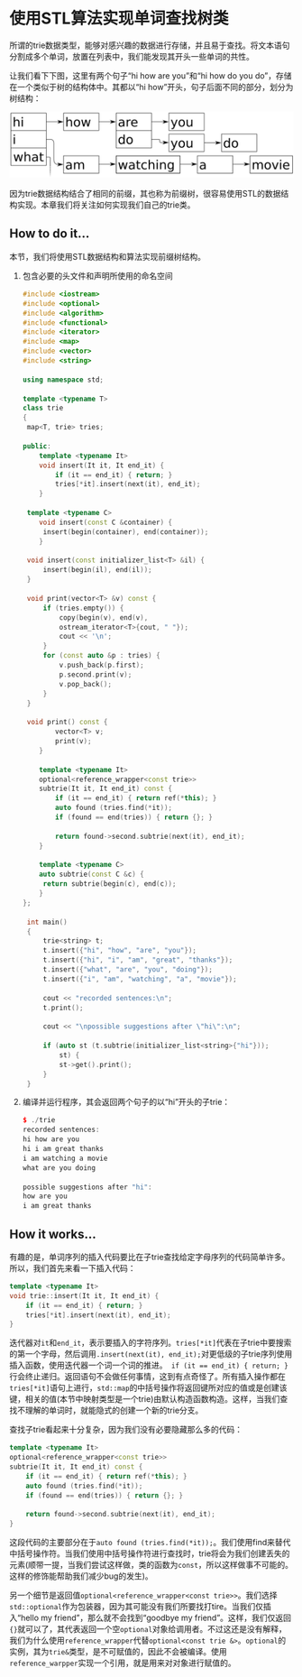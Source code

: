 # 使用STL算法实现单词查找树类

所谓的trie数据类型，能够对感兴趣的数据进行存储，并且易于查找。将文本语句分割成多个单词，放置在列表中，我们能发现其开头一些单词的共性。

让我们看下下图，这里有两个句子“hi how are you”和“hi how do you do”，存储在一个类似于树的结构体中。其都以“hi how”开头，句子后面不同的部分，划分为树结构：

![](../../images/chapter6/6-1-1.png)

因为trie数据结构结合了相同的前缀，其也称为前缀树，很容易使用STL的数据结构实现。本章我们将关注如何实现我们自己的trie类。

## How to do it...

本节，我们将使用STL数据结构和算法实现前缀树结构。

1. 包含必要的头文件和声明所使用的命名空间

   ```c++
   #include <iostream>
   #include <optional>
   #include <algorithm>
   #include <functional>
   #include <iterator>
   #include <map>
   #include <vector>
   #include <string>

   using namespace std;

   template <typename T>
   class trie
   {
   	map<T, trie> tries;

   public:
       template <typename It>
       void insert(It it, It end_it) {
           if (it == end_it) { return; }
           tries[*it].insert(next(it), end_it);
       }

   	template <typename C>
       void insert(const C &container) {
       	insert(begin(container), end(container));
       } 

   	void insert(const initializer_list<T> &il) {
   		insert(begin(il), end(il));
   	}

    void print(vector<T> &v) const {
        if (tries.empty()) {
            copy(begin(v), end(v),
            ostream_iterator<T>{cout, " "});
            cout << '\n';
        }
        for (const auto &p : tries) {
            v.push_back(p.first);
            p.second.print(v);
            v.pop_back();
        }
    }

   	void print() const {
           vector<T> v;
           print(v);
       } 

       template <typename It>
       optional<reference_wrapper<const trie>>
       subtrie(It it, It end_it) const {
           if (it == end_it) { return ref(*this); }
           auto found (tries.find(*it));
           if (found == end(tries)) { return {}; }
           
           return found->second.subtrie(next(it), end_it);
       }

       template <typename C>
       auto subtrie(const C &c) {
       	return subtrie(begin(c), end(c));
       }
   };

    int main()
    {
        trie<string> t;
        t.insert({"hi", "how", "are", "you"});
        t.insert({"hi", "i", "am", "great", "thanks"});
        t.insert({"what", "are", "you", "doing"});
        t.insert({"i", "am", "watching", "a", "movie"});

    	cout << "recorded sentences:\n";
    	t.print();

        cout << "\npossible suggestions after \"hi\":\n";

        if (auto st (t.subtrie(initializer_list<string>{"hi"}));
            st) {
            st->get().print();
        }
    }
    ```

13. 编译并运行程序，其会返回两个句子的以“hi”开头的子trie：

    ```c++
    $ ./trie
    recorded sentences:
    hi how are you
    hi i am great thanks
    i am watching a movie
    what are you doing

    possible suggestions after "hi":
    how are you
    i am great thanks
    ```

## How it works...

有趣的是，单词序列的插入代码要比在子trie查找给定字母序列的代码简单许多。所以，我们首先来看一下插入代码：

```c++
template <typename It>
void trie::insert(It it, It end_it) {
    if (it == end_it) { return; }
    tries[*it].insert(next(it), end_it);
}
```

迭代器对`it`和`end_it`，表示要插入的字符序列。`tries[*it]`代表在子trie中要搜索的第一个字母，然后调用`.insert(next(it), end_it);`对更低级的子trie序列使用插入函数，使用迭代器一个词一个词的推进。` if (it == end_it) { return; }`行会终止递归。返回语句不会做任何事情，这到有点奇怪了。所有插入操作都在`tries[*it]`语句上进行，`std::map`的中括号操作将返回键所对应的值或是创建该键，相关的值(本节中映射类型是一个trie)由默认构造函数构造。这样，当我们查找不理解的单词时，就能隐式的创建一个新的trie分支。

查找子trie看起来十分复杂，因为我们没有必要隐藏那么多的代码：

```c++
template <typename It>
optional<reference_wrapper<const trie>>
subtrie(It it, It end_it) const {
    if (it == end_it) { return ref(*this); }
    auto found (tries.find(*it));
    if (found == end(tries)) { return {}; }

    return found->second.subtrie(next(it), end_it);
}
```

这段代码的主要部分在于`auto found (tries.find(*it));`。我们使用find来替代中括号操作符。当我们使用中括号操作符进行查找时，trie将会为我们创建丢失的元素(顺带一提，当我们尝试这样做，类的函数为`const`，所以这样做事不可能的。这样的修饰能帮助我们减少bug的发生)。

另一个细节是返回值`optional<reference_wrapper<const trie>>`。我们选择`std::optional`作为包装器，因为其可能没有我们所要找打tire。当我们仅插入“hello my friend”，那么就不会找到“goodbye my friend”。这样，我们仅返回`{}`就可以了，其代表返回一个空`optional`对象给调用者。不过这还是没有解释，我们为什么使用`reference_wrapper`代替`optional<const trie &>`。`optional`的实例，其为`trie&`类型，是不可赋值的，因此不会被编译。使用`reference_warpper`实现一个引用，就是用来对对象进行赋值的。